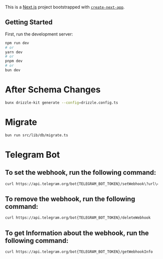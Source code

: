 This is a [Next.js](https://nextjs.org) project bootstrapped with [`create-next-app`](https://nextjs.org/docs/app/api-reference/cli/create-next-app).

## Getting Started

First, run the development server:

```bash
npm run dev
# or
yarn dev
# or
pnpm dev
# or
bun dev
```

# After Schema Changes

```bash
bunx drizzle-kit generate --config=drizzle.config.ts
```

# Migrate

```bash
bun run src/lib/db/migrate.ts
```

# Telegram Bot

## To set the webhook, run the following command:

```bash
curl https://api.telegram.org/bot{TELEGRAM_BOT_TOKEN}/setWebhook\?url\={NEXT_PUBLIC_URL}/api/bot
```

## To remove the webhook, run the following command:

```bash
curl https://api.telegram.org/bot{TELEGRAM_BOT_TOKEN}/deleteWebhook
```

## To get Information about the webhook, run the following command:

```bash
curl https://api.telegram.org/bot{TELEGRAM_BOT_TOKEN}/getWebhookInfo
```
